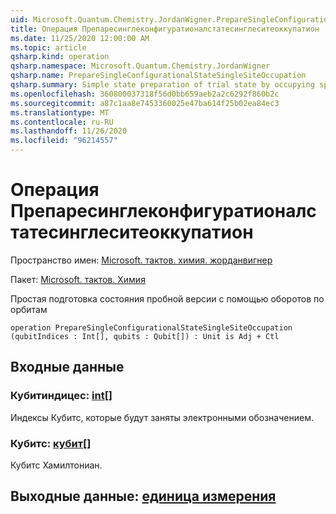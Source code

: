 ```yaml
---
uid: Microsoft.Quantum.Chemistry.JordanWigner.PrepareSingleConfigurationalStateSingleSiteOccupation
title: Операция Препаресинглеконфигуратионалстатесинглеситеоккупатион
ms.date: 11/25/2020 12:00:00 AM
ms.topic: article
qsharp.kind: operation
qsharp.namespace: Microsoft.Quantum.Chemistry.JordanWigner
qsharp.name: PrepareSingleConfigurationalStateSingleSiteOccupation
qsharp.summary: Simple state preparation of trial state by occupying spin-orbitals
ms.openlocfilehash: 360800037318f56d0bb659aeb2a2c6292f860b2c
ms.sourcegitcommit: a87c1aa8e7453360025e47ba614f25b02ea84ec3
ms.translationtype: MT
ms.contentlocale: ru-RU
ms.lasthandoff: 11/26/2020
ms.locfileid: "96214557"
---
```

# <a name="preparesingleconfigurationalstatesinglesiteoccupation-operation"></a>Операция Препаресинглеконфигуратионалстатесинглеситеоккупатион

Пространство имен: [Microsoft. тактов. химия. жорданвигнер](xref:Microsoft.Quantum.Chemistry.JordanWigner)

Пакет: [Microsoft. тактов. Химия](https://nuget.org/packages/Microsoft.Quantum.Chemistry)


Простая подготовка состояния пробной версии с помощью оборотов по орбитам

```qsharp
operation PrepareSingleConfigurationalStateSingleSiteOccupation (qubitIndices : Int[], qubits : Qubit[]) : Unit is Adj + Ctl
```


## <a name="input"></a>Входные данные

### <a name="qubitindices--int"></a>Кубитиндицес: [int](xref:microsoft.quantum.lang-ref.int)[]

Индексы Кубитс, которые будут заняты электронными обозначением.


### <a name="qubits--qubit"></a>Кубитс: [кубит](xref:microsoft.quantum.lang-ref.qubit)[]

Кубитс Хамилтониан.



## <a name="output--unit"></a>Выходные данные: [единица измерения](xref:microsoft.quantum.lang-ref.unit)

